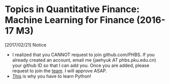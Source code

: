 # Topics in Quantitative Finance: Machine Learning for Finance (2016-17 M3)

[2017/02/21] Notice
* I realized that you CANNOT request to join github.com/PHBS. If you already created an account, email me (jaehyuk _AT_ phbs.pku.edu.cn)  your github ID so that I can add you. Once you are added, please request to join the [team](https://github.com/orgs/PHBS/teams/2016-tqf-ml). I will approve ASAP.
* [This](http://blog.codeeval.com/codeevalblog/2015#.WKwjb1WGOUk=) is why you have to learn Python!
